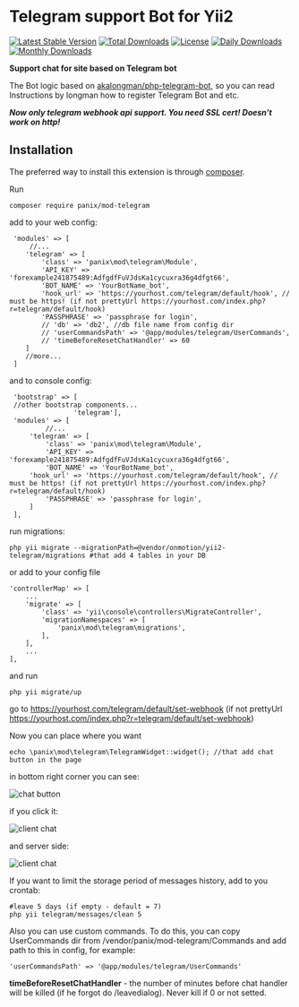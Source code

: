 # **Telegram support Bot for Yii2**
[![Latest Stable Version](https://poser.pugx.org/panix/mod-telegram/v/stable)](https://packagist.org/packages/panix/mod-telegram)
[![Total Downloads](https://poser.pugx.org/panix/mod-telegram/downloads)](https://packagist.org/packages/panix/mod-telegram)
[![License](https://poser.pugx.org/panix/mod-telegram/license)](https://packagist.org/packages/panix/mod-telegram)
[![Daily Downloads](https://poser.pugx.org/panix/mod-telegram/d/daily)](https://packagist.org/packages/panix/mod-telegram)
[![Monthly Downloads](https://poser.pugx.org/panix/mod-telegram/d/monthly)](https://packagist.org/packages/panix/mod-telegram)

**Support chat for site based on Telegram bot**

The Bot logic based on [akalongman/php-telegram-bot](https://github.com/akalongman/php-telegram-bot), so you can read Instructions by longman how to register Telegram Bot and etc.

***Now only telegram webhook api support. You need SSL cert! Doesn't work on http!*** 

**Installation**
------------

The preferred way to install this extension is through [composer](http://getcomposer.org/download/).

Run


    composer require panix/mod-telegram

 
 add to your web config:
  
     'modules' => [
	     //...
        'telegram' => [
            'class' => 'panix\mod\telegram\Module',
            'API_KEY' => 'forexample241875489:AdfgdfFuVJdsKa1cycuxra36g4dfgt66',
            'BOT_NAME' => 'YourBotName_bot',
            'hook_url' => 'https://yourhost.com/telegram/default/hook', // must be https! (if not prettyUrl https://yourhost.com/index.php?r=telegram/default/hook)
            'PASSPHRASE' => 'passphrase for login',
            // 'db' => 'db2', //db file name from config dir
	        // 'userCommandsPath' => '@app/modules/telegram/UserCommands',
	        // 'timeBeforeResetChatHandler' => 60
        ]
	    //more...
     ]
     
 and to console config:
 
     'bootstrap' => [   
     //other bootstrap components...
                    'telegram'],
     'modules' => [
             //...
         'telegram' => [
             'class' => 'panix\mod\telegram\Module',
             'API_KEY' => 'forexample241875489:AdfgdfFuVJdsKa1cycuxra36g4dfgt66',
             'BOT_NAME' => 'YourBotName_bot',
	     'hook_url' => 'https://yourhost.com/telegram/default/hook', // must be https! (if not prettyUrl https://yourhost.com/index.php?r=telegram/default/hook)
             'PASSPHRASE' => 'passphrase for login',
         ]
     ],       

run migrations:

    php yii migrate --migrationPath=@vendor/onmotion/yii2-telegram/migrations #that add 4 tables in your DB

or add to your config file
```
'controllerMap' => [
    ...
    'migrate' => [
        'class' => 'yii\console\controllers\MigrateController',
        'migrationNamespaces' => [
            'panix\mod\telegram\migrations',
        ],
    ],
    ...
],
```
and run

```
php yii migrate/up
```

go to https://yourhost.com/telegram/default/set-webhook (if not prettyUrl https://yourhost.com/index.php?r=telegram/default/set-webhook)

Now you can place where you want

    echo \panix\mod\telegram\TelegramWidget::widget(); //that add chat button in the page

in bottom right corner you can see:

![chat button](https://github.com/panix/mod-telegram/blob/wiki/_wiki/04.png?raw=true)

if you click it:

![client chat](https://github.com/panix/mod-telegram/blob/wiki/_wiki/03.png?raw=true)

and server side:

![client chat](https://github.com/panix/mod-telegram/blob/wiki/_wiki/02.png?raw=true)

If you want to limit the storage period of messages history, add to you crontab:

    #leave 5 days (if empty - default = 7)
    php yii telegram/messages/clean 5

Also you can use custom commands. To do this, you can copy UserCommands dir from /vendor/panix/mod-telegram/Commands and add path to this in config, for example:

    'userCommandsPath' => '@app/modules/telegram/UserCommands'
    

**timeBeforeResetChatHandler** - the number of minutes before chat handler will be killed (if he forgot do /leavedialog). Never kill if 0 or not setted.

